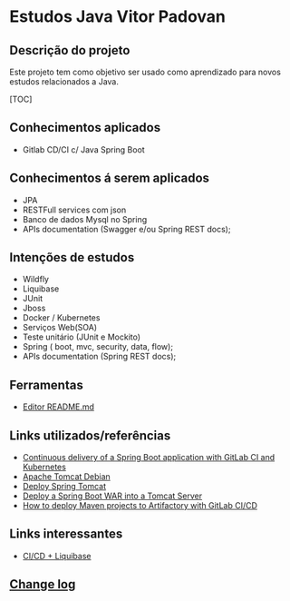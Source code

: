 # Estudos Java Vitor Padovan
## Descrição do projeto
Este projeto tem como objetivo ser usado como aprendizado para novos estudos relacionados a Java.


[TOC]

## Conhecimentos aplicados
- Gitlab CD/CI c/ Java Spring Boot

## Conhecimentos á serem aplicados
- JPA
- RESTFull services com json
- Banco de dados Mysql no Spring
- APIs documentation (Swagger e/ou Spring REST docs);

## Intenções de estudos
- Wildfly
- Liquibase
- JUnit
- Jboss
- Docker / Kubernetes
- Serviços Web(SOA)
- Teste unitário (JUnit e Mockito)
- Spring ( boot, mvc, security, data, flow);
- APIs documentation (Spring REST docs);

## Ferramentas
- [Editor README.md](https://dillinger.io/)

## Links utilizados/referências
- [Continuous delivery of a Spring Boot application with GitLab CI and Kubernetes](https://about.gitlab.com/blog/2016/12/14/continuous-delivery-of-a-spring-boot-application-with-gitlab-ci-and-kubernetes/)
- [Apache Tomcat Debian](https://www.digitalocean.com/community/tutorials/how-to-install-apache-tomcat-9-on-debian-10-pt)
- [Deploy Spring Tomcat](https://www.baeldung.com/spring-boot-war-tomcat-deploy)
- [Deploy a Spring Boot WAR into a Tomcat Server](https://www.baeldung.com/spring-boot-war-tomcat-deploy)
- [How to deploy Maven projects to Artifactory with GitLab CI/CD](http://www.obsis.unb.br/gitlab/help/ci/examples/artifactory_and_gitlab/index.md)

## Links interessantes
- [CI/CD + Liquibase](https://www.infoq.com/br/articles/construindo-pipeline-ci-cd-liquibase-no-gitlab/)

## [Change log](CHANGELOG.md)